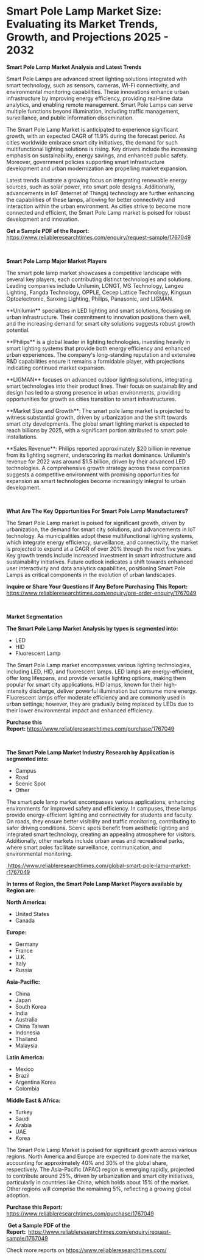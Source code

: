 <p><h1>Smart Pole Lamp Market Size: Evaluating its Market Trends, Growth, and Projections 2025 - 2032</h1></p><p><strong>Smart Pole Lamp Market Analysis and Latest Trends</strong></p>
<p><p>Smart Pole Lamps are advanced street lighting solutions integrated with smart technology, such as sensors, cameras, Wi-Fi connectivity, and environmental monitoring capabilities. These innovations enhance urban infrastructure by improving energy efficiency, providing real-time data analytics, and enabling remote management. Smart Pole Lamps can serve multiple functions beyond illumination, including traffic management, surveillance, and public information dissemination.</p><p>The Smart Pole Lamp Market is anticipated to experience significant growth, with an expected CAGR of 11.9% during the forecast period. As cities worldwide embrace smart city initiatives, the demand for such multifunctional lighting solutions is rising. Key drivers include the increasing emphasis on sustainability, energy savings, and enhanced public safety. Moreover, government policies supporting smart infrastructure development and urban modernization are propelling market expansion.</p><p>Latest trends illustrate a growing focus on integrating renewable energy sources, such as solar power, into smart pole designs. Additionally, advancements in IoT (Internet of Things) technology are further enhancing the capabilities of these lamps, allowing for better connectivity and interaction within the urban environment. As cities strive to become more connected and efficient, the Smart Pole Lamp market is poised for robust development and innovation.</p></p>
<p><strong>Get a Sample PDF of the Report:&nbsp;</strong> <a href="https://www.reliableresearchtimes.com/enquiry/request-sample/1767049?utm_campaign=2185&utm_medium=2&utm_source=Github&utm_content=ia&utm_term=27022025&utm_id=smart-pole-lamp">https://www.reliableresearchtimes.com/enquiry/request-sample/1767049</a></p>
<p>&nbsp;</p>
<p><strong>Smart Pole Lamp Major Market Players</strong></p>
<p><p>The smart pole lamp market showcases a competitive landscape with several key players, each contributing distinct technologies and solutions. Leading companies include Unilumin, LONGT, MS Technology, Langxu Lighting, Fangda Technology, OPPLE, Cecep Lattice Technology, Kingsun Optoelectronic, Sanxing Lighting, Philips, Panasonic, and LIGMAN.</p><p>**Unilumin** specializes in LED lighting and smart solutions, focusing on urban infrastructure. Their commitment to innovation positions them well, and the increasing demand for smart city solutions suggests robust growth potential.</p><p>**Philips** is a global leader in lighting technologies, investing heavily in smart lighting systems that provide both energy efficiency and enhanced urban experiences. The company's long-standing reputation and extensive R&D capabilities ensure it remains a formidable player, with projections indicating continued market expansion.</p><p>**LIGMAN** focuses on advanced outdoor lighting solutions, integrating smart technologies into their product lines. Their focus on sustainability and design has led to a strong presence in urban environments, providing opportunities for growth as cities transition to smart infrastructures.</p><p>**Market Size and Growth**: The smart pole lamp market is projected to witness substantial growth, driven by urbanization and the shift towards smart city developments. The global smart lighting market is expected to reach billions by 2025, with a significant portion attributed to smart pole installations.</p><p>**Sales Revenue**: Philips reported approximately $20 billion in revenue from its lighting segment, underscoring its market dominance. Unilumin's revenue for 2022 was around $1.5 billion, driven by their advanced LED technologies. A comprehensive growth strategy across these companies suggests a competitive environment with promising opportunities for expansion as smart technologies become increasingly integral to urban development.</p></p>
<p>&nbsp;</p>
<p><strong>What Are The Key Opportunities For Smart Pole Lamp Manufacturers?</strong></p>
<p><p>The Smart Pole Lamp market is poised for significant growth, driven by urbanization, the demand for smart city solutions, and advancements in IoT technology. As municipalities adopt these multifunctional lighting systems, which integrate energy efficiency, surveillance, and connectivity, the market is projected to expand at a CAGR of over 20% through the next five years. Key growth trends include increased investment in smart infrastructure and sustainability initiatives. Future outlook indicates a shift towards enhanced user interactivity and data analytics capabilities, positioning Smart Pole Lamps as critical components in the evolution of urban landscapes.</p></p>
<p><strong>Inquire or Share Your Questions If Any Before Purchasing This Report:</strong> <a href="https://www.reliableresearchtimes.com/enquiry/pre-order-enquiry/1767049?utm_campaign=2185&utm_medium=2&utm_source=Github&utm_content=ia&utm_term=27022025&utm_id=smart-pole-lamp">https://www.reliableresearchtimes.com/enquiry/pre-order-enquiry/1767049</a></p>
<p>&nbsp;</p>
<p><strong>Market Segmentation</strong></p>
<p><strong>The Smart Pole Lamp Market Analysis by types is segmented into:</strong></p>
<p><ul><li>LED</li><li>HID</li><li>Fluorescent Lamp</li></ul></p>
<p><p>The Smart Pole Lamp market encompasses various lighting technologies, including LED, HID, and fluorescent lamps. LED lamps are energy-efficient, offer long lifespans, and provide versatile lighting options, making them popular for smart city applications. HID lamps, known for their high-intensity discharge, deliver powerful illumination but consume more energy. Fluorescent lamps offer moderate efficiency and are commonly used in urban settings; however, they are gradually being replaced by LEDs due to their lower environmental impact and enhanced efficiency.</p></p>
<p><strong>Purchase this Report:&nbsp;</strong><a href="https://www.reliableresearchtimes.com/purchase/1767049?utm_campaign=2185&utm_medium=2&utm_source=Github&utm_content=ia&utm_term=27022025&utm_id=smart-pole-lamp">https://www.reliableresearchtimes.com/purchase/1767049</a></p>
<p>&nbsp;</p>
<p><strong>The Smart Pole Lamp Market Industry Research by Application is segmented into:</strong></p>
<p><ul><li>Campus</li><li>Road</li><li>Scenic Spot</li><li>Other</li></ul></p>
<p><p>The smart pole lamp market encompasses various applications, enhancing environments for improved safety and efficiency. In campuses, these lamps provide energy-efficient lighting and connectivity for students and faculty. On roads, they ensure better visibility and traffic monitoring, contributing to safer driving conditions. Scenic spots benefit from aesthetic lighting and integrated smart technology, creating an appealing atmosphere for visitors. Additionally, other markets include urban areas and recreational parks, where smart poles facilitate surveillance, communication, and environmental monitoring.</p></p>
<p><a href="https://www.reliableresearchtimes.com/global-smart-pole-lamp-market-r1767049?utm_campaign=2185&utm_medium=2&utm_source=Github&utm_content=ia&utm_term=27022025&utm_id=smart-pole-lamp">&nbsp;https://www.reliableresearchtimes.com/global-smart-pole-lamp-market-r1767049</a></p>
<p><strong>In terms of Region, the Smart Pole Lamp Market Players available by Region are:</strong></p>
<p>
    <p> <strong> North America: </strong>
        <ul>
            <li>United States</li>
            <li>Canada</li>
        </ul>
        </p> 
    <p> <strong> Europe: </strong>
        <ul>
            <li>Germany</li>
            <li>France</li>
            <li>U.K.</li>
            <li>Italy</li>
            <li>Russia</li>
        </ul>
        </p> 
    <p> <strong> Asia-Pacific: </strong>
        <ul>
            <li>China</li>
            <li>Japan</li>
            <li>South Korea</li>
            <li>India</li>
            <li>Australia</li>
            <li>China Taiwan</li>
            <li>Indonesia</li>
            <li>Thailand</li>
            <li>Malaysia</li>
        </ul>
        </p> 
    <p> <strong> Latin America: </strong>
        <ul>
            <li>Mexico</li>
            <li>Brazil</li>
            <li>Argentina Korea</li>
            <li>Colombia</li>
        </ul>
        </p> 
    <p> <strong> Middle East & Africa: </strong>
        <ul>
            <li>Turkey</li>
            <li>Saudi</li>
            <li>Arabia</li>
            <li>UAE</li>
            <li>Korea</li>
        </ul>
    </p>
    </p>
<p><p>The Smart Pole Lamp Market is poised for significant growth across various regions. North America and Europe are expected to dominate the market, accounting for approximately 40% and 30% of the global share, respectively. The Asia-Pacific (APAC) region is emerging rapidly, projected to contribute around 25%, driven by urbanization and smart city initiatives, particularly in countries like China, which holds about 15% of the market. Other regions will comprise the remaining 5%, reflecting a growing global adoption.</p></p>
<p><strong>Purchase this Report: </strong><a href="https://www.reliableresearchtimes.com/purchase/1767049?utm_campaign=2185&utm_medium=2&utm_source=Github&utm_content=ia&utm_term=27022025&utm_id=smart-pole-lamp">https://www.reliableresearchtimes.com/purchase/1767049</a></p>
<p>&nbsp;<strong>Get a Sample PDF of the Report:&nbsp;&nbsp;</strong><a href="https://www.reliableresearchtimes.com/enquiry/request-sample/1767049?utm_campaign=2185&utm_medium=2&utm_source=Github&utm_content=ia&utm_term=27022025&utm_id=smart-pole-lamp">https://www.reliableresearchtimes.com/enquiry/request-sample/1767049</a></p>
<p><strong></strong></p>
<p>Check more reports on <a href="https://www.reliableresearchtimes.com/?utm_campaign=2185&utm_medium=2&utm_source=Github&utm_content=ia&utm_term=27022025&utm_id=smart-pole-lamp">https://www.reliableresearchtimes.com/</a></p>